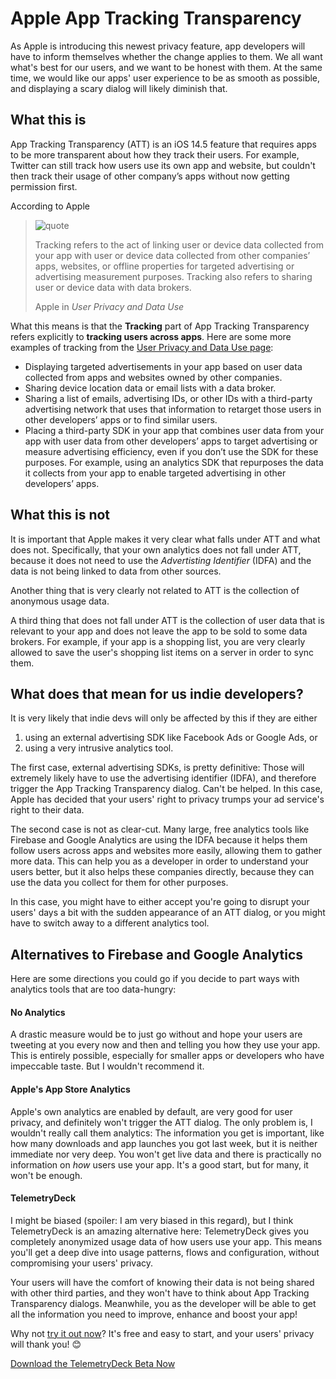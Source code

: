 # Apple App Tracking Transparency 

As Apple is introducing this newest privacy feature, app developers will have to inform themselves whether the change 
applies to them. We all want what's best for our users, and we want to be honest with them. At the same time, we would
like our apps' user experience to be as smooth as possible, and displaying a scary dialog will likely diminish that.

## What this is

App Tracking Transparency (ATT) is an iOS 14.5 feature that requires apps to be more transparent about how they track 
their users. For example, Twitter can still track how users use its own app and website, but couldn't then track their 
usage of other company’s apps without now getting permission first.

According to Apple

<blockquote class="theme-blockquote p-5 m-lg-5">
    <div class="quote-icon-holder mb-2"><img src="/theme/images/quote-icon.svg" alt="quote"></div>
    <p class="mb-0 font-italic">Tracking refers to the act of linking user or device data collected from your app with user or device data collected from other companies’ apps, websites, or offline properties for targeted advertising or advertising measurement purposes. Tracking also refers to sharing user or device data with data brokers.</p>
    <footer class="blockquote-footer">Apple in <cite title="User Privacy and Data Use">User Privacy and Data Use</cite></footer>
</blockquote>

What this means is that the **Tracking** part of App Tracking Transparency refers explicitly to **tracking users across 
apps**. Here are some more examples of tracking from the [User Privacy and Data Use page](https://developer.apple.com/app-store/user-privacy-and-data-use/):

- Displaying targeted advertisements in your app based on user data collected from apps and websites owned by other 
  companies.
- Sharing device location data or email lists with a data broker.
- Sharing a list of emails, advertising IDs, or other IDs with a third-party advertising network that uses that 
  information to retarget those users in other developers’ apps or to find similar users.
- Placing a third-party SDK in your app that combines user data from your app with user data from other developers’ apps 
  to target advertising or measure advertising efficiency, even if you don’t use the SDK for these purposes. For 
  example, using an analytics SDK that repurposes the data it collects from your app to enable targeted advertising in 
  other developers’ apps.
  
## What this is not

It is important that Apple makes it very clear what falls under ATT and what does not. Specifically, that your own 
analytics does not fall under ATT, because it does not need to use the *Advertisting Identifier* (IDFA) and the data is 
not being linked to data from other sources. 

Another thing that is very clearly not related to ATT is the collection of anonymous usage data.

A third thing that does not fall under ATT is the collection of user data that is relevant to your app and does not
leave the app to be sold to some data brokers. For example, if your app is a shopping list, you are very clearly
allowed to save the user's shopping list items on a server in order to sync them.

## What does that mean for us indie developers?

It is very likely that indie devs will only be affected by this if they are either

1. using an external advertising SDK like Facebook Ads or Google Ads, or
2. using a very intrusive analytics tool.

The first case, external advertising SDKs, is pretty definitive: Those will extremely likely have to use the advertising 
identifier (IDFA), and therefore trigger the App Tracking Transparency dialog. Can't be helped. In this case, Apple has 
decided that your users' right to privacy trumps your ad service's right to their data.

The second case is not as clear-cut. Many large, free analytics tools like Firebase and Google Analytics are using the 
IDFA because it helps them follow users across apps and websites more easily, allowing them to gather more data. This 
can help you as a developer in order to understand your users better, but it also helps these companies directly, 
because they can use the data you collect for them for other purposes.

In this case, you might have to either accept you're going to disrupt your users' days a bit with the sudden appearance 
of an ATT dialog, or you might have to switch away to a different analytics tool.


## Alternatives to Firebase and Google Analytics

Here are some directions you could go if you decide to part ways with analytics tools that are too data-hungry:

#### No Analytics
A drastic measure would be to just go without and hope your users are tweeting at you every now and then and telling you
how they use your app. This is entirely possible, especially for smaller apps or developers who have impeccable taste.
But I wouldn't recommend it.

#### Apple's App Store Analytics
Apple's own analytics are enabled by default, are very good for user privacy, and definitely won't trigger the ATT
dialog. The only problem is, I wouldn't really call them analytics: The information you get is important, like how
many downloads and app launches you got last week, but it is neither immediate nor very deep. You won't get live data
and there is practically no information on *how* users use your app. It's a good start, but for many, it won't be 
enough.

#### TelemetryDeck
I might be biased (spoiler: I am very biased in this regard), but I think TelemetryDeck is an amazing alternative here:
TelemetryDeck gives you completely anonymized usage data of how users use your app. This means you'll get a deep dive
into usage patterns, flows and configuration, without compromising your users' privacy.

Your users will have the comfort of knowing their data is not being shared with other third parties, and they won't have
to think about App Tracking Transparency dialogs. Meanwhile, you as the developer will be able to get all the 
information you need to improve, enhance and boost your app!

Why not [try it out now](/pages/download.html)? It's free and easy to start, and your users' privacy will thank you! 😊


<a class="nav-btn btn btn-gradient text-white" href="/pages/download.html">Download the TelemetryDeck Beta Now</a>